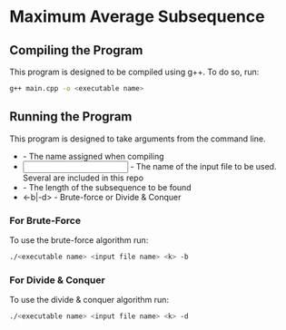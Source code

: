 # Maximum Average Subsequence
## Compiling the Program
This program is designed to be compiled using g++. To do so, run:
```bash
g++ main.cpp -o <executable name>
```
## Running the Program
This program is designed to take arguments from the command line.
* <executable name> - The name assigned when compiling
* <input file name> - The name of the input file to be used. Several are included in this repo
* <k> - The length of the subsequence to be found
* <-b|-d> - Brute-force or Divide & Conquer
### For Brute-Force
To use the brute-force algorithm run:
```bash
./<executable name> <input file name> <k> -b
```
### For Divide & Conquer
To use the divide & conquer algorithm run:
```bash
./<executable name> <input file name> <k> -d
```